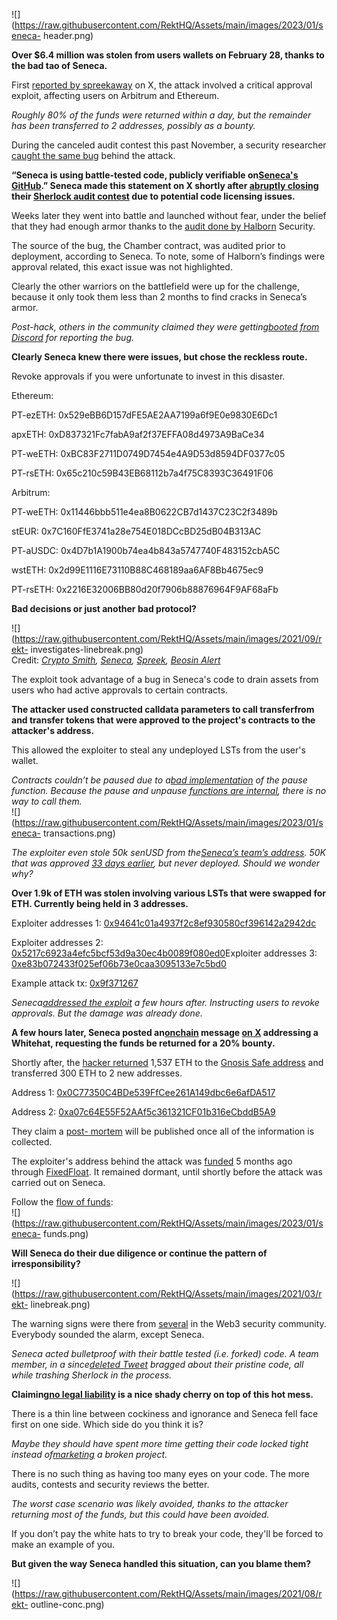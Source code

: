 ![](https://raw.githubusercontent.com/RektHQ/Assets/main/images/2023/01/seneca-
header.png)

**Over $6.4 million was stolen from users wallets on February 28, thanks to
the bad tao of Seneca.**

First [reported by
spreekaway](https://twitter.com/spreekaway/status/1762857769714012217) on X,
the attack involved a critical approval exploit, affecting users on Arbitrum
and Ethereum.

 _Roughly 80% of the funds were returned within a day, but the remainder has
been transferred to 2 addresses, possibly as a bounty._

During the canceled audit contest this past November, a security researcher
[caught the same
bug](https://twitter.com/cawfree/status/1762895548426715419/photo/1) behind
the attack.

 **“Seneca is using battle-tested code, publicly verifiable on[Seneca's
GitHub](https://github.com/SenecaDefi/SenecaProtocol).” Seneca made this
statement on X shortly after [abruptly
closing](https://twitter.com/SenecaUSD/status/1724882009820893401) their
[Sherlock audit
contest](https://twitter.com/sherlockdefi/status/1721863251946856639) due to
potential code licensing issues.**

Weeks later they went into battle and launched without fear, under the belief
that they had enough armor thanks to the [audit done by
Halborn](https://github.com/HalbornSecurity/PublicReports/blob/master/Solidity%20Smart%20Contract%20Audits/Seneca_SenecaDefi_Smart_Contract_Security_Assessment_Report_Halborn_Final.pdf)
Security.

The source of the bug, the Chamber contract, was audited prior to deployment,
according to Seneca. To note, some of Halborn’s findings were approval
related, this exact issue was not highlighted.

Clearly the other warriors on the battlefield were up for the challenge,
because it only took them less than 2 months to find cracks in Seneca’s armor.

 _Post-hack, others in the community claimed they were getting[booted from
Discord](https://twitter.com/danielvf/status/1762862834252210224) for
reporting the bug._

 **Clearly Seneca knew there were issues, but chose the reckless route.**

Revoke approvals if you were unfortunate to invest in this disaster.

Ethereum:

PT-ezETH: 0x529eBB6D157dFE5AE2AA7199a6f9E0e9830E6Dc1

apxETH: 0xD837321Fc7fabA9af2f37EFFA08d4973A9BaCe34

PT-weETH: 0xBC83F2711D0749D7454e4A9D53d8594DF0377c05

PT-rsETH: 0x65c210c59B43EB68112b7a4f75C8393C36491F06

Arbitrum:

PT-weETH: 0x11446bbb511e4ea8B0622CB7d1437C23C2f3489b

stEUR: 0x7C160FfE3741a28e754E018DCcBD25dB04B313AC

PT-aUSDC: 0x4D7b1A1900b74ea4b843a5747740F483152cbA5C

wstETH: 0x2d99E1116E73110B88C468189aa6AF8Bb4675ec9

PT-rsETH: 0x2216E32006BB80d20f7906b88876964F9AF68aFb

 **Bad decisions or just another bad protocol?**

![](https://raw.githubusercontent.com/RektHQ/Assets/main/images/2021/09/rekt-
investigates-linebreak.png)  
Credit: _[Crypto
Smith](https://twitter.com/0xAdamDecentral/status/1762893022302495224),
[Seneca](https://twitter.com/SenecaUSD/status/1762886130561630227),
[Spreek](https://twitter.com/spreekaway/status/1762857769714012217), [Beosin
Alert](https://twitter.com/BeosinAlert/status/1763024503452611038)_

The exploit took advantage of a bug in Seneca's code to drain assets from
users who had active approvals to certain contracts.

 **The attacker used constructed calldata parameters to call transferfrom and
transfer tokens that were approved to the project's contracts to the
attacker's address.**

This allowed the exploiter to steal any undeployed LSTs from the user's
wallet.

 _Contracts couldn’t be paused due to a[bad
implementation](https://twitter.com/peckshield/status/1762870782495985750) of
the pause function. Because the pause and unpause [functions are
internal](https://twitter.com/ddimitrovv22/status/1762886306420379864), there
is no way to call them._  
![](https://raw.githubusercontent.com/RektHQ/Assets/main/images/2023/01/seneca-
transactions.png)

 _The exploiter even stole 50k senUSD from the[Seneca’s team’s
address](https://arbiscan.io/tx/0x3fe4b1486f2a800aa39131b359c0fc4fda0f4aaf621710c6b6754b4107a00fd1).
50K that was approved [33 days
earlier](https://arbiscan.io/tx/0x10857f92ac51ee6c6a4d8ce451cb2a52ec776c2e85457bee84bbb44bf13d1010),
but never deployed. Should we wonder why?_

 **Over 1.9k of ETH was stolen involving various LSTs that were swapped for
ETH. Currently being held in 3 addresses.**

Exploiter addresses 1:
[0x94641c01a4937f2c8ef930580cf396142a2942dc](https://etherscan.io/address/0x94641c01a4937f2c8ef930580cf396142a2942dc)

Exploiter addresses 2:
[0x5217c6923a4efc5bcf53d9a30ec4b0089f080ed0](https://etherscan.io/address/0x5217c6923a4efc5bcf53d9a30ec4b0089f080ed0)Exploiter
addresses 3:
[0xe83b072433f025ef06b73e0caa3095133e7c5bd0](https://etherscan.io/address/0xe83b072433f025ef06b73e0caa3095133e7c5bd0)

Example attack tx:
[0x9f371267](https://etherscan.io/tx/0x9f3712672be7a120757d42fbe15ceefe9578914946bacbd0f3531e7fb7305576)

 _Seneca[addressed the
exploit](https://twitter.com/SenecaUSD/status/1762886130561630227) a few hours
after. Instructing users to revoke approvals. But the damage was already
done._

 **A few hours later, Seneca posted
an[onchain](https://etherscan.io/tx/0x6e81e21ae6345279060de5c2c27378e2dca4c27a83615c8d835d218c4f66ffbd)
message [on X](https://twitter.com/SenecaUSD/status/1762999045109248461)
addressing a Whitehat, requesting the funds be returned for a 20% bounty.**

Shortly after, the [hacker
returned](https://twitter.com/SenecaUSD/status/1763181438113865960) 1,537 ETH
to the [Gnosis Safe
address](https://etherscan.io/address/0xb7aF0Aa318706D94469d8d851015F9Aa12D9c53a)
and transferred 300 ETH to 2 new addresses.

Address 1:
[0x0C77350C4BDe539FfCee261A149dbc6e6afDA517](https://etherscan.io/address/0x0c77350c4bde539ffcee261a149dbc6e6afda517)

Address 2:
[0xa07c64E55F52AAf5c361321CF01b316eCbddB5A9](https://etherscan.io/address/0xa07c64e55f52aaf5c361321cf01b316ecbddb5a9)

They claim a [post-
mortem](https://twitter.com/SenecaUSD/status/1762920309919740307) will be
published once all of the information is collected.

The exploiter's address behind the attack was
[funded](https://etherscan.io/tx/0x88f54ae9606ebf3632f65a94a2fe4676cca59ab2eb8931f3d61fc0fd615db132)
5 months ago through [FixedFloat](https://fixedfloat.com/). It remained
dormant, until shortly before the attack was carried out on Seneca.

Follow the [flow of
funds](https://metasleuth.io/result/eth/0x94641c01a4937f2c8ef930580cf396142a2942dc?source=8cf443b6-176d-4202-8122-a8b641ee7062):  
![](https://raw.githubusercontent.com/RektHQ/Assets/main/images/2023/01/seneca-
funds.png)

 **Will Seneca do their due diligence or continue the pattern of
irresponsibility?**

![](https://raw.githubusercontent.com/RektHQ/Assets/main/images/2021/03/rekt-
linebreak.png)

The warning signs were there from
[several](https://twitter.com/qedk_/status/1762903467255853394) in the Web3
security community. Everybody sounded the alarm, except Seneca.

 _Seneca acted bulletproof with their battle tested (i.e. forked) code. A team
member, in a since[deleted
Tweet](https://twitter.com/0xTaylor_/status/1762901759805284607) bragged about
their pristine code, all while trashing Sherlock in the process._

 **Claiming[no legal
liability](https://twitter.com/0xAdamDecentral/status/1762895194893201466) is
a nice shady cherry on top of this hot mess.**

There is a thin line between cockiness and ignorance and Seneca fell face
first on one side. Which side do you think it is?

 _Maybe they should have spent more time getting their code locked tight
instead
of[marketing](https://twitter.com/SenecaUSD/status/1762857953730719991) a
broken project._

There is no such thing as having too many eyes on your code. The more audits,
contests and security reviews the better.

 _The worst case scenario was likely avoided, thanks to the attacker returning
most of the funds, but this could have been avoided._

If you don’t pay the white hats to try to break your code, they'll be forced
to make an example of you.

 **But given the way Seneca handled this situation, can you blame them?**

![](https://raw.githubusercontent.com/RektHQ/Assets/main/images/2021/08/rekt-
outline-conc.png)


